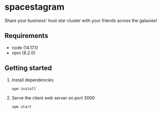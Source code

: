 # spacestagram

Share your business' host star cluster with your friends across the galaxies!

## Requirements

-   node (14.17.1)
-   npm (8.2.0)

## Getting started

1. Install dependencies

    ```sh
    npm install
    ```

2. Serve the client web server on port 3000

    ```sh
    npm start
    ```
